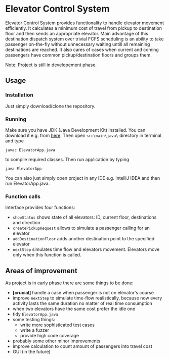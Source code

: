 ﻿# Elevator Control System

Elevator Control System provides functionality to handle elevator movement efficiently. It calculates a minimum cost of travel from pickup to destination floor and then sends an appropriate elevator. Main advantage of this destination dispatch system over trivial FCFS scheduling is an ability to take passenger on-the-fly without unnecessary waiting untill all remaining destinations are reached. It also cares of cases when current and coming passengers have common pickup/destination floors and groups them.


Note: Project is still in developement phase.

## Usage

### Installation

Just simply download/clone the repository.

### Running

Make sure you have JDK (Java Development Kit) installed. You can download it e.g. from [here](https://www.oracle.com/technetwork/java/javase/downloads/index.html). Then open `src\main\java\` directory in terminal and type

```
javac ElevatorApp.java
```

to compile required classes. Then run application by typing
```
java ElevatorApp
```

You can also just simply open project in any IDE e.g. IntelliJ IDEA and then run ElevatorApp.java.

### Function calls

Interface provides four functions:
* `showStatus` shows state of all elevators: ID, current floor, destinations and direction
* `createPickupRequest` allows to simulate a passenger calling for an elevator
* `addDestinationFloor` adds another destination point to the specified elevator
* `nextStep` simulates time flow and elevators movement. Elevators move only when this function is called.

## Areas of improvement

As project is in early phase there are some things to be done:

* **[crucial]** handle a case when passenger is not on elevator's course
* improve `nextStep` to simulate time-flow realistically, because now every activity lasts the same duration no matter of real time consumption
* when two elevators have the same cost prefer the idle one
* tidy `ElevatorApp.java` 
* some testing things:
	* write more sophisticated test cases 
	* write a fuzzer
	* provide high code coverage
* probably some other minor improvements
* improve calculation to count amount of passengers into travel cost
* GUI (in the future)